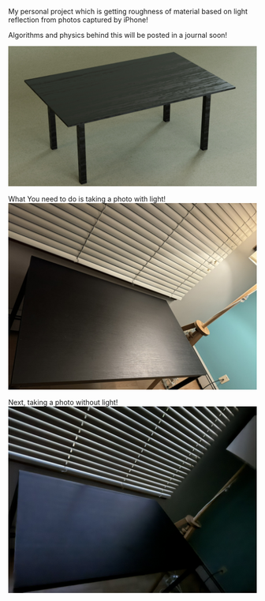 My personal project which is getting roughness of material based on light reflection from photos captured by iPhone! 

Algorithms and physics behind this will be posted in a journal soon!

![Realistic Rendering Result](realistic_rendering.jpeg)

What You need to do is taking a photo with light!
![Take a photo with light](with_light.jpeg)

Next, taking a photo without light!
![Take a photo without light](without_light.jpeg)
